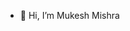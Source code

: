 - 👋 Hi, I’m Mukesh Mishra

<!---
mumi1021/mumi1021 is a ✨ special ✨ repository because its `README.md` (this file) appears on your GitHub profile.
You can click the Preview link to take a look at your changes.
--->
